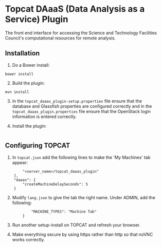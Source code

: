 
# Topcat DAaaS (Data Analysis as a Service) Plugin

The front end interface for accessing the Science and Technology Facilities Council's computational resources for remote analysis.

## Installation

1. Do a Bower install:

```cd topcat_daaas_plugin/src/main/webapp
bower install
```

2. Build the plugin:

```cd topcat_daaas_plugin/
mvn install
```

3. In the `topcat_daaas_plugin-setup.properties` file ensure that the database and Glassfish properties are configured correctly and in the `topcat_daaas_plugin.properties` file ensure that the OpenStack login information is entered correctly.

4. Install the plugin:

```./setup install
```

## Configuring TOPCAT

1. In `topcat.json` add the following lines to make the 'My Machines' tab appear:

```"plugins":[
        "<server_name>/topcat_daaas_plugin"
    ],
	"daaas": {
        "createMachineDelaySeconds": 5
    }
```
	
2. Modify `lang.json` to give the tab the right name. Under ADMIN, add the following:

```"MAIN_TAB": {
			"MACHINE_TYPES": "Machine Tab"
		}
```
3. Run another setup-install on TOPCAT and refresh your browser.

4. Make everything secure by using https rather than http so that noVNC works correctly.





